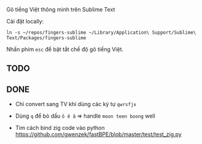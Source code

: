 Gõ tiếng Việt thông minh trên Sublime Text

Cài đặt locally:
```
ln -s ~/repos/fingers-sublime ~/Library/Application\ Support/Sublime\ Text/Packages/fingers-sublime
```
Nhấn phím `esc` để bật tắt chế độ gõ tiếng Việt.

## TODO


## DONE

- Chỉ convert sang TV khi dùng các ký tự `qwrsfjx`

- Dùng `q` để bỏ dấu `ô ê â` => handle `moon teen boong` well

- Tìm cách bind zig code vào python
  https://github.com/gwenzek/fastBPE/blob/master/test/test_zig.py

